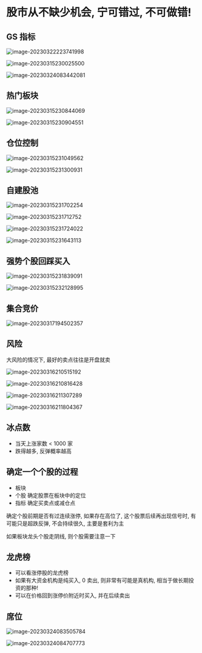 

# 股市从不缺少机会, 宁可错过, 不可做错!



## GS 指标

![image-20230322223741998](./assets/image-20230322223741998.png)



![image-20230315230025500](./assets/image-20230315230025500.png)



![image-20230324083442081](./assets/image-20230324083442081.png)



## 热门板块

![image-20230315230844069](./assets/image-20230315230844069.png)



![image-20230315230904551](./assets/image-20230315230904551.png)



## 仓位控制

![image-20230315231049562](./assets/image-20230315231049562.png)



![image-20230315231300931](./assets/image-20230315231300931.png)



## 自建股池



![image-20230315231702254](./assets/image-20230315231702254.png)



![image-20230315231712752](./assets/image-20230315231712752.png)



![image-20230315231724022](./assets/image-20230315231724022.png)



![image-20230315231643113](./assets/image-20230315231643113.png)



## 强势个股回踩买入

![image-20230315231839091](./assets/image-20230315231839091.png)



![image-20230315232128995](./assets/image-20230315232128995.png)



## 集合竞价

![image-20230317194502357](./assets/image-20230317194502357.png)



## 风险

大风险的情况下, 最好的卖点往往是开盘就卖

![image-20230316210515192](./assets/image-20230316210515192.png)



![image-20230316210816428](./assets/image-20230316210816428.png)



![image-20230316211307289](./assets/image-20230316211307289.png)



![image-20230316211804367](./assets/image-20230316211804367.png)



## 冰点数

- 当天上涨家数 < 1000 家
- 跌得越多, 反弹概率越高



## 确定一个个股的过程

- 板块
- 个股 确定股票在板块中的定位
- 指标 确定买卖点或减仓点



确定个股前期是否有过连续涨停, 如果存在高位了, 这个股票后续再出现信号时, 有可能只是超跌反弹, 不会持续很久, 主要是套利为主

如果板块龙头个股走阴线, 则个股需要注意一下



## 龙虎榜

- 可以看涨停股的龙虎榜
- 如果有大资金机构是纯买入, 0 卖出, 则非常有可能是真机构, 相当于做长期投资的那种!
- 可以在价格回到涨停价附近时买入, 并在后续卖出



## 席位

![image-20230324083505784](./assets/image-20230324083505784.png)



![image-20230324084707773](./assets/image-20230324084707773.png)



